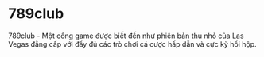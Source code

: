 # 789club
789club - Một cổng game được biết đến như phiên bản thu nhỏ của Las Vegas đẳng cấp với đầy đủ các trò chơi cá cược hấp dẫn và cực kỳ hồi hộp.
